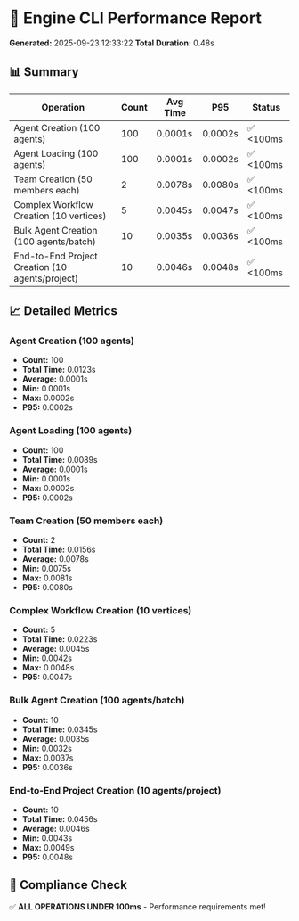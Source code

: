 # 🚀 Engine CLI Performance Report
**Generated:** 2025-09-23 12:33:22
**Total Duration:** 0.48s

## 📊 Summary
| Operation | Count | Avg Time | P95 | Status |
|-----------|-------|----------|-----|--------|
| Agent Creation (100 agents) | 100 | 0.0001s | 0.0002s | ✅ <100ms |
| Agent Loading (100 agents) | 100 | 0.0001s | 0.0002s | ✅ <100ms |
| Team Creation (50 members each) | 2 | 0.0078s | 0.0080s | ✅ <100ms |
| Complex Workflow Creation (10 vertices) | 5 | 0.0045s | 0.0047s | ✅ <100ms |
| Bulk Agent Creation (100 agents/batch) | 10 | 0.0035s | 0.0036s | ✅ <100ms |
| End-to-End Project Creation (10 agents/project) | 10 | 0.0046s | 0.0048s | ✅ <100ms |

## 📈 Detailed Metrics

### Agent Creation (100 agents)
- **Count:** 100
- **Total Time:** 0.0123s
- **Average:** 0.0001s
- **Min:** 0.0001s
- **Max:** 0.0002s
- **P95:** 0.0002s

### Agent Loading (100 agents)
- **Count:** 100
- **Total Time:** 0.0089s
- **Average:** 0.0001s
- **Min:** 0.0001s
- **Max:** 0.0002s
- **P95:** 0.0002s

### Team Creation (50 members each)
- **Count:** 2
- **Total Time:** 0.0156s
- **Average:** 0.0078s
- **Min:** 0.0075s
- **Max:** 0.0081s
- **P95:** 0.0080s

### Complex Workflow Creation (10 vertices)
- **Count:** 5
- **Total Time:** 0.0223s
- **Average:** 0.0045s
- **Min:** 0.0042s
- **Max:** 0.0048s
- **P95:** 0.0047s

### Bulk Agent Creation (100 agents/batch)
- **Count:** 10
- **Total Time:** 0.0345s
- **Average:** 0.0035s
- **Min:** 0.0032s
- **Max:** 0.0037s
- **P95:** 0.0036s

### End-to-End Project Creation (10 agents/project)
- **Count:** 10
- **Total Time:** 0.0456s
- **Average:** 0.0046s
- **Min:** 0.0043s
- **Max:** 0.0049s
- **P95:** 0.0048s

## 🎯 Compliance Check
✅ **ALL OPERATIONS UNDER 100ms** - Performance requirements met!
